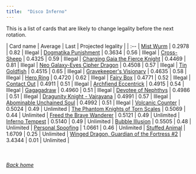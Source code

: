 ```yaml
---
title:  "Disco Inferno"
---
```


This is a list of cards that are likely to change legality before the next rotation.

| Card name | Average | Last | Projected legality |
| :-- |
[Mist Wurm](https://db.ygoprodeck.com/card/?search=Mist%20Wurm) | 0.2978 | 0.82 | Illegal |
[Dogmatika Punishment](https://db.ygoprodeck.com/card/?search=Dogmatika%20Punishment) | 0.3634 | 0.56 | Illegal |
[Cross-Sheep](https://db.ygoprodeck.com/card/?search=Cross-Sheep) | 0.4325 | 0.59 | Illegal |
[Charging Gaia the Fierce Knight](https://db.ygoprodeck.com/card/?search=Charging%20Gaia%20the%20Fierce%20Knight) | 0.4469 | 0.81 | Illegal |
[Neo Galaxy-Eyes Cipher Dragon](https://db.ygoprodeck.com/card/?search=Neo%20Galaxy-Eyes%20Cipher%20Dragon) | 0.4508 | 0.57 | Illegal |
[Tin Goldfish](https://db.ygoprodeck.com/card/?search=Tin%20Goldfish) | 0.4515 | 0.65 | Illegal |
[Gravekeeper's Visionary](https://db.ygoprodeck.com/card/?search=Gravekeeper's%20Visionary) | 0.4635 | 0.58 | Illegal |
[Hero Ring](https://db.ygoprodeck.com/card/?search=Hero%20Ring) | 0.4720 | 0.62 | Illegal |
[Fairy Box](https://db.ygoprodeck.com/card/?search=Fairy%20Box) | 0.4771 | 0.52 | Illegal |
[Contact Out](https://db.ygoprodeck.com/card/?search=Contact%20Out) | 0.4911 | 0.51 | Illegal |
[Archfiend Eccentrick](https://db.ygoprodeck.com/card/?search=Archfiend%20Eccentrick) | 0.4915 | 0.54 | Illegal |
[Gagagadraw](https://db.ygoprodeck.com/card/?search=Gagagadraw) | 0.4960 | 0.51 | Illegal |
[Devotee of Nephthys](https://db.ygoprodeck.com/card/?search=Devotee%20of%20Nephthys) | 0.4986 | 0.51 | Illegal |
[Dragunity Knight - Vajrayana](https://db.ygoprodeck.com/card/?search=Dragunity%20Knight%20-%20Vajrayana) | 0.4991 | 0.57 | Illegal |
[Abominable Unchained Soul](https://db.ygoprodeck.com/card/?search=Abominable%20Unchained%20Soul) | 0.4992 | 0.51 | Illegal |
[Volcanic Counter](https://db.ygoprodeck.com/card/?search=Volcanic%20Counter) | 0.5024 | 0.49 | Unlimited |
[The Phantom Knights of Torn Scales](https://db.ygoprodeck.com/card/?search=The%20Phantom%20Knights%20of%20Torn%20Scales) | 0.5069 | 0.44 | Unlimited |
[Freed the Brave Wanderer](https://db.ygoprodeck.com/card/?search=Freed%20the%20Brave%20Wanderer) | 0.5121 | 0.49 | Unlimited |
[Inferno Tempest](https://db.ygoprodeck.com/card/?search=Inferno%20Tempest) | 0.5140 | 0.49 | Unlimited |
[Bubble Illusion](https://db.ygoprodeck.com/card/?search=Bubble%20Illusion) | 0.5505 | 0.48 | Unlimited |
[Personal Spoofing](https://db.ygoprodeck.com/card/?search=Personal%20Spoofing) | 1.0661 | 0.46 | Unlimited |
[Stuffed Animal](https://db.ygoprodeck.com/card/?search=Stuffed%20Animal) | 1.6709 | 0.25 | Unlimited |
[Winged Dragon, Guardian of the Fortress #2](https://db.ygoprodeck.com/card/?search=Winged%20Dragon,%20Guardian%20of%20the%20Fortress%20#2) | 3.4344 | 0.01 | Unlimited |

<br>

###### [Back home](index)